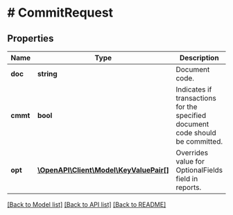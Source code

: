 # # CommitRequest

## Properties

Name | Type | Description | Notes
------------ | ------------- | ------------- | -------------
**doc** | **string** | Document code. | [optional]
**cmmt** | **bool** | Indicates if transactions for the specified document code should be committed. | [optional]
**opt** | [**\OpenAPI\Client\Model\KeyValuePair[]**](KeyValuePair.md) | Overrides value for OptionalFields field in reports. | [optional]

[[Back to Model list]](../../README.md#models) [[Back to API list]](../../README.md#endpoints) [[Back to README]](../../README.md)
